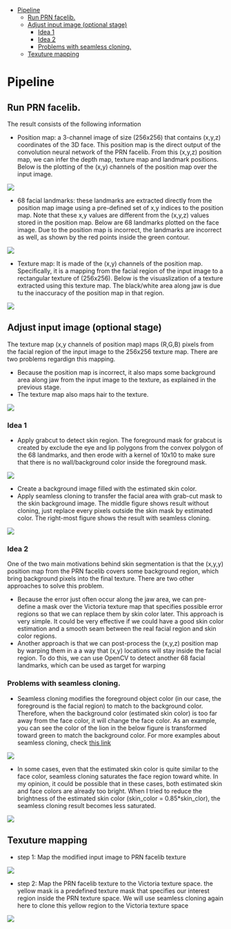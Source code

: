 
<!-- @import "[TOC]" {cmd="toc" depthFrom=1 depthTo=6 orderedList=false} -->
<!-- code_chunk_output -->

- [Pipeline](#pipeline)
  - [Run PRN facelib.](#run-prn-facelib)
  - [Adjust input image (optional stage)](#adjust-input-image-optional-stage)
    - [Idea 1](#idea-1)
    - [Idea 2](#idea-2)
    - [Problems with seamless cloning.](#problems-with-seamless-cloning)
  - [Texuture mapping](#texuture-mapping)

<!-- /code_chunk_output -->

# Pipeline
## Run PRN facelib.
The result consists of the following information
- Position map: a 3-channel image of size (256x256) that contains (x,y,z) coordinates of the 3D face.
This position map is the direct output of the convolution neural network of the PRN facelib.
From this (x,y,z) position map, we can infer the depth map, texture map and landmark positions.
Below is the plotting of the (x,y) channels of the position map over the input image.

![](images/.skin_texture_pipeline_images/pos_map.png)

- 68 facial landmarks: these landmarks are extracted directly from the position map image using
a pre-defined set of x,y indices to the position map. Note that these x,y values are different from the (x,y,z) values stored in the position map. Below are 68 landmarks plotted on the face image. Due to the position map is incorrect, the landmarks are incorrect as well, as shown by the red points inside the green contour.

![](images/.skin_texture_pipeline_images/landmarks.png)

- Texture map: It is made of the (x,y) channels of the position map.
Specifically, it is a mapping from the facial region of the input image to a rectangular texture of (256x256). Below is the visuaslization of a texture extracted using this texture map. The black/white area along jaw is due tu the inaccuracy of the position map in that region.

![](images/.skin_texture_pipeline_images/texture_map.png)

## Adjust input image (optional stage)
The texture map (x,y channels of position map) maps (R,G,B) pixels from the facial region of the input image to the 256x256 texture map. There are two problems regardign this mapping.
- Because the position map is incorrect, it also maps some background area along jaw from the input image to the texture, as explained in the previous stage.
- The texture map also maps hair to the texture.

![](images/.skin_texture_pipeline_images/hair.png)

### Idea 1
- Apply grabcut to detect skin region. The foreground mask for grabcut is created by exclude the eye and lip polygons from the convex polygon of the 68 landmarks, and then erode with a kernel of 10x10 to make sure that there is no wall/background color inside the foreground mask.

![](images/.skin_texture_pipeline_images/grabcut.png)

- Create a background image filled with the estimated skin color.
- Apply seamless cloning to transfer the facial area with grab-cut mask to the skin background image. The middle figure shows result without cloning, just replace every pixels outside the skin mask by estimated color. The right-most figure shows the result with seamless cloning.

![](images/.skin_texture_pipeline_images/seamless_cloning.png)

### Idea 2
One of the two main motivations behind skin segmentation is that the (x,y,y) position map from the PRN facelib covers some background region, which bring background pixels into the final texture. There are two other approaches to solve this problem.
- Because the error just often occur along the jaw area, we can pre-define a mask over the Victoria texture map that specifies possible error regions so that we can replace them by skin color later. This approach is very simple. It could be very effective if we could have a good skin color estimation and a smooth seam between the real facial region and skin color regions. 
- Another approach is that we can post-process the (x,y,z) position map by warping them in a a way that (x,y) locations will stay inside the facial region. To do this, we can use OpenCV to detect another 68 facial landmarks, which can be used as target for warping  

### Problems with seamless cloning.
-  Seamless cloning modifies the foreground object color (in our case, the foreground is the facial region) to match to the background color. Therefore, when the background color (estimated skin color) is too far away from the face color, it will change the face color. As an example, you can see the color of the lion in the below figure is transformed toward green to match the background color. For more examples about seamless cloning, check [this link](http://www.ctralie.com/Teaching/PoissonImageEditing/)

![](images/.skin_texture_pipeline_images/seamless_clonign_exp.png)
- In some cases, even that the estimated skin color is quite similar to the face color, seamless cloning saturates the face region toward white. In my opinion, it could be possible that in these cases, both estimated skin and face colors are already too bright. When I tried to reduce the brightness of the estimated skin color (skin_color = 0.85*skin_clor), the seamless cloning result becomes less saturated.  

![](images/.skin_texture_pipeline_images/seamless_cloning_saturated.png)


## Texuture mapping
- step 1: Map the modified input image to PRN facelib texture

![](images/.skin_texture_pipeline_images/input_img_to_prn_tex.png)

- step 2: Map the PRN facelib texture to the Victoria texture space. the yellow mask is a predefined texture mask that specifies our interest region inside the PRN texture space. We will use seamless cloning again here to clone this yellow region to the Victoria texture space

![](images/.skin_texture_pipeline_images/prn_tex_to_vic_tex.png)
